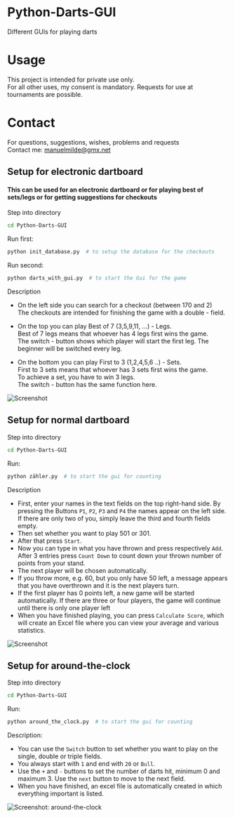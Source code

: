 # Python-Darts-GUI
Different GUIs for playing darts

# Usage
This project is intended for private use only. \
For all other uses, my consent is mandatory. Requests for use at tournaments are possible.

# Contact
For questions, suggestions, wishes, problems and requests \
Contact me: manuelmilde@gmx.net

## Setup for electronic dartboard
#### This can be used for an electronic dartboard or for playing best of sets/legs or for getting suggestions for checkouts
Step into directory 
```bash
cd Python-Darts-GUI
```

Run first:

```bash
python init_database.py  # to setup the database for the checkouts
```

Run second:
```bash
python darts_with_gui.py  # to start the Gui for the game 
```

Description
- On the left side you can search for a checkout (between 170 and 2) \
  The checkouts are intended for finishing the game with a double - field.

- On the top you can play Best of 7 (3,5,9,11, ...) - Legs. \
  Best of 7 legs means that whoever has 4 legs first wins the game. \
  The switch - button shows which player will start the first leg. The beginner will be switched every leg. 

- On the bottom you can play First to 3 (1,2,4,5,6 ..) - Sets. \
  First to 3 sets means that whoever has 3 sets first wins the game. \
  To achieve a set, you have to win 3 legs. \
  The switch - button has the same function here. 

![ Screenshot](https://github.com/Manu100001/Python-Darts-GUI/tree/dev/Images/darts-with-gui.png?raw=true "Title")
  
## Setup for normal dartboard
  
Step into directory 
```bash
cd Python-Darts-GUI
```

Run:

```bash
python zähler.py  # to start the gui for counting
```

Description
- First, enter your names in the text fields on the top right-hand side. By pressing the Buttons `P1`, `P2`, `P3` and `P4` the names appear on the left side. \
  If there are only two of you, simply leave the third and fourth fields empty.
- Then set whether you want to play 501 or 301.
- After that press `Start`.
- Now you can type in what you have thrown and press respectively `Add`. After 3 entries press `Count Down` to count down your thrown number of points from your stand.
- The next player will be chosen automatically.
- If you throw more, e.g. 60, but you only have 50 left, a message appears that you have overthrown and it is the next players turn.
- If the first player has 0 points left, a new game will be started automatically. If there are three or four players, the game will continue until there is only one player left
- When you have finished playing, you can press `Calculate Score`, which will create an Excel file where you can view your average and various statistics.

![ Screenshot](https://github.com/Manu100001/Python-Darts-GUI/tree/dev/Images/zähler.png?raw=true "Title")

## Setup for around-the-clock
Step into directory 
```bash
cd Python-Darts-GUI
```

Run:

```bash
python around_the_clock.py  # to start the gui for counting
```

Description:
- You can use the `Switch` button to set whether you want to play on the single, double or triple fields.
- You always start with `1` and end with `20` or `Bull`.
- Use the `+` and `-` buttons to set the number of darts hit, minimum 0 and maximum 3. Use the `next` button to move to the next field.
- When you have finished, an excel file is automatically created in which everything important is listed.

![ Screenshot: around-the-clock](https://github.com/Manu100001/Python-Darts-GUI/tree/dev/Images/around-the-clock.png?raw=true "Title")
